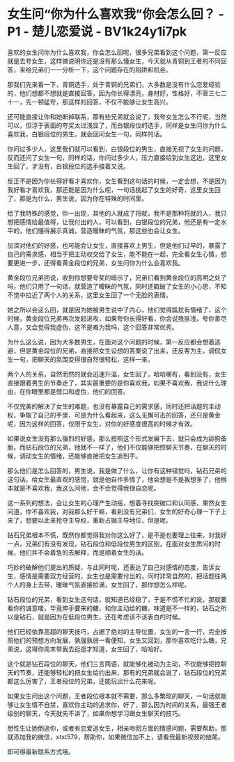 # 女生问“你为什么喜欢我”你会怎么回？ - P1 - 楚儿恋爱说 - BV1k24y1i7pk

喜欢的女生问你为什么喜欢我，你会怎么回呢，很多兄弟看到这个问题，第一反应就是去夸女生，这样做说明你还是没有那么懂女生，今天就从青铜到王者的不同回答，来给兄弟们一一分析一下，这个问题存在的陷阱和机会。

那我们先来看一下，青铜选手，处于青铜的兄弟们，大多数是没有什么恋爱经验的，他们想都不想就是直接回答，因为你长得漂亮，身材好，性格好，不管三七二十一，先一顿猛夸，那这样的回答，不仅不能够让女生高兴。

还可能直接让你和她断掉联系，那有些兄弟就会说了，我夸女生怎么不行呢，当然可以，但浮于表面的夸奖太过浅显了，而白银段位的选手，同样是女生问你为什么喜欢我，白银段位的男生，就会回问女生一句，同样的话。

你问过多少人，这里我们就可以看到，白银段位的男生，直接无视了女生的问题，反而还问了女生一句，同样的话，你问过多少人，压力直接给到女生这边，这里女生回了，才没有，白银段位的选手接着又说。

反正不是因为你长得好看才喜欢你，女生看到这句话的时候，一定会想，不是因为我好看才喜欢我，那还能是因为什么呢，一句话挑起了女生的好奇，这里女生回了，那是为什么，男生说，因为你在特殊的时间里。

给了我特殊的感觉，你一出现，其他的人就成了将就，我不是那种将就的人，我只想把感情给最值得，让我付出的人，可以看到，白银段位的兄弟，他还是有一定水平的，他们懂得展示真诚，营造暧昧的气氛，那这些也会让女生。

加深对他们的好感，也可能会让女生，直接喜欢上男生，但是他们过早的，暴露了自己的需求感，相当于把主动权交给了女生，能不能在一起，完全看女生心情，想要更进一步，还得看黄金段位的兄弟，女生问你为什么会喜欢我。

黄金段位兄弟回说，收到你想要夸奖的暗示了，兄弟们看到黄金段位的高明之处了吗，他们只用了一句话，就营造了暧昧的气氛，同时还戳破了女生的小心思，不知不觉中拉近了两个人的关系，这里女生回了一个无脸的表情。

她之所以会这么回，就是因为她被男生说中了内心，他们觉得尴尬有情绪了，这个时候，黄金段位兄弟再次发起进攻，如果夸你长得好看，你会说我肤浅，夸你善尽人意，又会觉得我虚伪，这不是难为我吗，这个回答非常优秀。

为什么这么说，因为大多数男生，在面对这个问题的时候，第一反应都会想着逃避，但是黄金段位的兄弟，直接把女生设想的答案说了出来，还反客为主，调侃女生一句，把聊天的氛围变得很自然很轻松，这样一来。

两个人的关系，自然而然的就会迅速升温，女生回了，哈哈哪有，看到没有，女生直接跟着男生的节奏走了，其实最重要的是你喜欢我，如果不喜欢我，我说什么理由，在你眼里都是借口和虚伪，他们的回答。

不仅完美的解决了女生的难题，也没有暴露自己的需求感，同时还把话题的主动权，争取了自己的手里，可是为什么看起来，这么无懈可击的回答，还只是黄金呢，因为这样的回答，仅限于女生，对你的好感度很高的时候才有效。

如果说女生没有那么强烈的好感，那么按照这个形式发展下去，就只会成为舔狗备胎，而钻石段位的兄弟，他就不一样了，他们不仅能够把控聊天节奏，在聊天的时候，调动女生的情绪，还能够直接把女生追到手。

那么他们是怎么回答的，男生说，我是做了什么，让你有这种错觉吗，钻石兄弟的这句话，给女生最直观的感觉，就是他自作多情了，他会想是不是我想多了，他根本就是不喜欢我，我这么问他，会不会觉得我很自恋呢。

这一系列的想法，会让女生的心理产生动摇，想着寻找突破口和认同感，果然女生问道，你不喜欢我，对我那么好干嘛，看到没有兄弟们，女生的好奇心理一下子上来了，想要以此来抢夺主导权，重新占据主导地位，但是呢。

钻石兄弟根本不慌，既然你都觉得我对你这么好了，是不是也要理上往来，对我好一点，兄弟们有没有发现，钻石段位和低段位男生的区别，在面对女生质问的时候，他们并不会着急的去解释，而是顺着女生的话。

巧妙的破解他们提出的质疑，与此同时呢，还表达了自己对感情的态度，告诉女生，感情是需要双方经营的，女生也是需要付出的，同时非常自然的，把话题往两个人的身上去带，暧昧气氛直接拉满，女生回了，那你想怎么样呢。

钻石段位的兄弟，看到女生这句话，就知道已经稳了，于是不慌不忙的说，那就要看你的诚意喽，毕竟伸手要来的糖，和你主动给的糖，味道是不一样的，钻石之所以是钻石，就是因为在低段位男生，还在考虑该不该表白的时候。

他们已经依靠高超的聊天技巧，占据了绝对的主导位置，女生的一言一行，完全按照他们的预想方向发展，孰强孰弱一看便知，女生又回到，那你喜欢吃什么糖，兄弟说，这得你周末带我去逛逛才知道，女生回了，哈哈好。

这个就是钻石段位的聊天，他们三言两语，就能够化被动为主动，不仅能够把控聊天的节奏，还能够轻松的把女生给约出来，那有的兄弟就会说了，钻石段位的兄弟都这么厉害了，王者段位的兄弟，还能玩出什么花来呢。

如果女生问出这个问题，王者段位根本就不需要，那么多繁琐的聊天，一句话就能够让女生情不自禁，喜欢你主动的追求你，好了，那么因为时间的关系，最强王者级别的聊天，今天就先不讲了，如果你想学习跟女生聊天的技巧。

想性生让她倒追你，或者有恋爱追女生，相亲吻回方面的情感问题，需要帮助，那就添加我的微信，xtxt579，帮助你，如果微信加不上，请看我最新视频的结尾。

即可得最新联系方式哦。